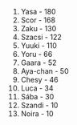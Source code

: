 1. Yasa - 180
2. Scor - 168
3. Zaku - 130
4. Szacsi - 122
5. Yuuki - 110
6. Yoru - 66
7. Gaara - 52
8. Aya-chan - 50
9. Chesy - 46
10. Luca - 34
11. Sába - 30
12. Szandi - 10
12. Noira - 10
